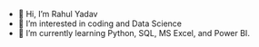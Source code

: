 - 👋 Hi, I’m Rahul Yadav
- 👀 I’m interested in coding and Data Science
- 🌱 I’m currently learning Python, SQL, MS Excel, and Power BI.

<!---
19rahul99/19rahul99 is a ✨ special ✨ repository because its `README.md` (this file) appears on your GitHub profile.
You can click the Preview link to take a look at your changes.
--->
